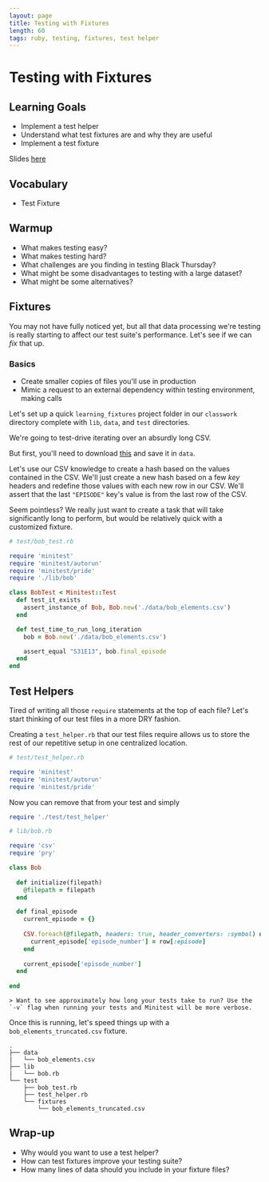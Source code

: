 ```yaml
---
layout: page
title: Testing with Fixtures
length: 60
tags: ruby, testing, fixtures, test helper
---
```


# Testing with Fixtures

## Learning Goals

* Implement a test helper
* Understand what test fixtures are and why they are useful
* Implement a test fixture

Slides [here](../slides/fixtures)

## Vocabulary 
* Test Fixture 

## Warmup

* What makes testing easy?
* What makes testing hard?
* What challenges are you finding in testing Black Thursday?
* What might be some disadvantages to testing with a large dataset?
* What might be some alternatives?

## Fixtures

You may not have fully noticed yet, but all that data processing we're testing is really starting to affect our test suite's performance. Let's see if we can _fix_ that up.

### Basics

* Create smaller copies of files you'll use in production
* Mimic a request to an external dependency within testing environment, making calls

Let's set up a quick `learning_fixtures` project folder in our `classwork` directory complete with `lib`, `data`, and `test` directories.

We're going to test-drive iterating over an absurdly long CSV.

But first, you'll need to download [this](https://gist.github.com/laurenfazah/3390b8417274f11dee87eef02ea3c4db) and save it in `data`.

Let's use our CSV knowledge to create a hash based on the values contained in the CSV. We'll just create a new hash based on a few _key_ headers and redefine those values with each new row in our CSV. We'll assert that the last `"EPISODE"` key's value is from the last row of the CSV.

Seem pointless? We really just want to create a task that will take significantly long to perform, but would be relatively quick with a customized fixture.

```ruby
# test/bob_test.rb

require 'minitest'
require 'minitest/autorun'
require 'minitest/pride'
require './lib/bob'

class BobTest < Minitest::Test
  def test_it_exists
    assert_instance_of Bob, Bob.new('./data/bob_elements.csv')
  end

  def test_time_to_run_long_iteration
    bob = Bob.new('./data/bob_elements.csv')

    assert_equal "S31E13", bob.final_episode
  end
end
```

## Test Helpers

Tired of writing all those `require` statements at the top of each file? Let's start thinking of our test files in a more DRY fashion.

Creating a `test_helper.rb` that our test files require allows us to store the rest of our repetitive setup in one centralized location.

```ruby
# test/test_helper.rb

require 'minitest'
require 'minitest/autorun'
require 'minitest/pride'
```

Now you can remove that from your test and simply
```ruby
require './test/test_helper'
```

```ruby
# lib/bob.rb

require 'csv'
require 'pry'

class Bob
  
  def initialize(filepath)
    @filepath = filepath
  end

  def final_episode
    current_episode = {}
    
    CSV.foreach(@filepath, headers: true, header_converters: :symbol) do |row|
      current_episode['episode_number'] = row[:episode]
    end
    
    current_episode['episode_number']
  end
  
end
```

```
> Want to see approximately how long your tests take to run? Use the `-v` flag when running your tests and Minitest will be more verbose.
```

Once this is running, let's speed things up with a `bob_elements_truncated.csv` fixture.

```
.
├── data
|   └── bob_elements.csv
├── lib
|   └── bob.rb
└── test
    ├── bob_test.rb
    ├── test_helper.rb
    └── fixtures
        └── bob_elements_truncated.csv
```

## Wrap-up

* Why would you want to use a test helper?
* How can test fixtures improve your testing suite?
* How many lines of data should you include in your fixture files?

